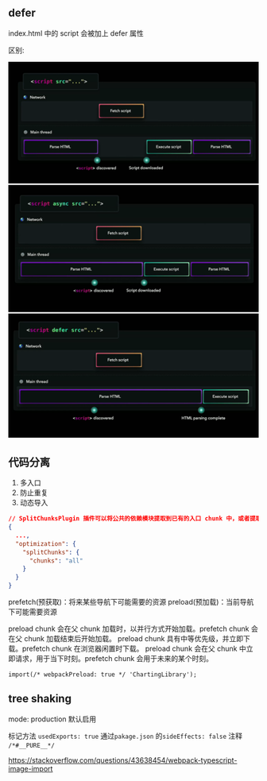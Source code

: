 ## defer

index.html 中的 script 会被加上 defer 属性

区别:

![./images/s1.png](./images/s1.png)
![./images/s1.png](./images/s2.png)
![./images/s1.png](./images/s3.png)

## 代码分离

1. 多入口
2. 防止重复
3. 动态导入

```json
// SplitChunksPlugin 插件可以将公共的依赖模块提取到已有的入口 chunk 中，或者提取到一个新生成的 chunk。
{
  ...,
  "optimization": {
    "splitChunks": {
      "chunks": "all"
    }
  }
}
```

prefetch(预获取)：将来某些导航下可能需要的资源
preload(预加载)：当前导航下可能需要资源

preload chunk 会在父 chunk 加载时，以并行方式开始加载。prefetch chunk 会在父 chunk 加载结束后开始加载。
preload chunk 具有中等优先级，并立即下载。prefetch chunk 在浏览器闲置时下载。
preload chunk 会在父 chunk 中立即请求，用于当下时刻。prefetch chunk 会用于未来的某个时刻。

```
import(/* webpackPreload: true */ 'ChartingLibrary');

```

## tree shaking

mode: production 默认启用

标记方法
`usedExports: true`
通过`pakage.json` 的`sideEffects: false`
注释 `/*#__PURE__*/`

https://stackoverflow.com/questions/43638454/webpack-typescript-image-import
